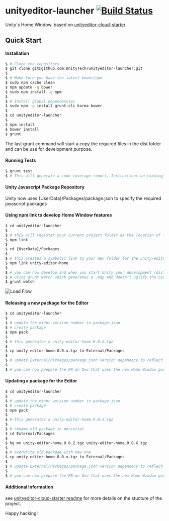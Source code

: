 # unityeditor-launcher [![Build Status](https://magnum.travis-ci.com/UnityTech/unityeditor-launcher.svg?token=rsGNoUBdJ2xNNMbKPntd)](https://magnum.travis-ci.com/UnityTech/unityeditor-launcher)

Unity's Home Window.  based on [unityeditor-cloud-starter](https://github.com/UnityTech/unityeditor-cloud-starter)

## Quick Start

#### Installation

```sh
$ # Clone the repository
$ git clone git@github.com:UnityTech/unityeditor-launcher.git
$
$ # Make Sure you have the latest bower/npm
$ sudo npm cache clean
$ npm update -g bower
$ sudo npm install -g npm
$
$ # Install global dependencies
$ sudo npm -g install grunt-cli karma bower
$
$ cd unityeditor-launcher
$
$ npm install
$ bower install
$ grunt 
```

The last grunt command will start a copy the required files in the dist folder and can be use for development purpose.  

#### Running Tests

```sh
$ grunt test
$ # This will generate a code coverage report. Instructions on viewing it are displayed in the result text.
```

#### Unity Javascript Package Repository

Unity now uses {UserData}/Packages/package.json to specify the required javascript packages

#### Using npm link to develop Home Window features

```sh
$ cd unityeditor-launcher
$
$ # this will register your current project folder as the location of the unity-editor-home location
$ npm link 
$
$ cd {UserData}/Packages
$
$ # this creates a symbolic link to your dev folder for the unity-editor-home package
$ npm link unity-editor-home
$
$ # you can now develop and when you start Unity your development /dist folder will be used to host the Home Window
$ # using grunt watch which generates a .map and doesn't uglify the code
$ grunt watch
```

<img src="wiki/package-load-flow.png" alt="Load Flow" style="max-width: 400px;"/>

#### Releasing a new package for the Editor

```sh
$ cd unityeditor-launcher
$
$ # update the minor version number in package.json
$ # create package
$ npm pack
$
$ # this generates a unity-editor-home.0.0.X.tgz
$
$ cp unity-editor-home.0.0.x.tgz to External/Packages
$
$ # update External/Packages/package.json version dependecy to reflect the new package version
$
$ # you can now prepare the PR on Ono that uses the new Home Window package
```

#### Updating a package for the Editor

```sh
$ cd unityeditor-launcher
$
$ # update the minor version number in package.json
$ # create package
$ npm pack
$
$ # this generates a unity-editor-home.0.0.X.tgz
$
$ # rename old package in mercurial
$ cd External/Packages
$
$ hg mv unity-editor-home.0.0.Z.tgz unity-editor-home.0.0.X.tgz
$
$ # overwrite old package with new one
$ cp unity-editor-home.0.0.x.tgz to External/Packages
$
$ # update External/Packages/package.json version dependecy to reflect the new package version
$
$ # you can now prepare the PR on Ono that uses the new Home Window package
```

#### Additional Information

see [unityeditor-cloud-starter readme](https://github.com/UnityTech/unityeditor-cloud-starter/blob/trunk/README.md) for more details on the stucture of the project.

Happy hacking!
